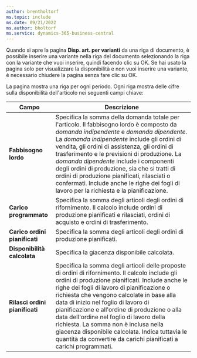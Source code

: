 ```yaml
---
author: brentholtorf
ms.topic: include
ms.date: 09/21/2022
ms.author: bholtorf
ms.service: dynamics-365-business-central
---
```

Quando si apre la pagina **Disp. art. per varianti** da una riga di documento, è possibile inserire una variante nella riga del documento selezionando la riga con la variante che vuoi inserire, quindi facendo clic su OK. Se hai usato la pagina solo per visualizzare la disponibilità e non vuoi inserire una variante, è necessario chiudere la pagina senza fare clic su OK.

La pagina mostra una riga per ogni periodo. Ogni riga mostra delle cifre sulla disponibilità dell'articolo nei seguenti campi chiave:

| Campo | Descrizione |
|--|--|
| **Fabbisogno lordo**| Specifica la somma della domanda totale per l'articolo. Il fabbisogno lordo è composto da *domanda indipendente* e *domanda dipendente*. La *domanda indipendente* include gli ordini di vendita, gli ordini di assistenza, gli ordini di trasferimento e le previsioni di produzione. La *domanda dipendente* include i componenti degli ordini di produzione, sia che si tratti di ordini di produzione pianificati, rilasciati o confermati. Include anche le righe dei fogli di lavoro per la richiesta e la pianificazione.|
| **Carico programmato** | Specifica la somma degli articoli degli ordini di rifornimento. Il calcolo include ordini di produzione pianificati e rilasciati, ordini di acquisto e ordini di trasferimento. |
| **Carico ordini pianificati** | Specifica la somma degli articoli degli ordini di produzione pianificati. |
| **Disponibilità calcolata** | Specifica la giacenza disponibile calcolata. |
| **Rilasci ordini pianificati** | Specifica la somma degli articoli delle proposte di ordini di rifornimento. Il calcolo include gli ordini di produzione pianificati. Include anche le righe dei fogli di lavoro di pianificazione o richiesta che vengono calcolate in base alla data di inizio nel foglio di lavoro di pianificazione e all'ordine di produzione o alla data dell'ordine nel foglio di lavoro della richiesta. La somma non è inclusa nella giacenza disponibile calcolata. Indica tuttavia le quantità da convertire da carichi pianificati a carichi programmati. |
